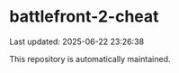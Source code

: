 # battlefront-2-cheat

Last updated: 2025-06-22 23:26:38

This repository is automatically maintained.
